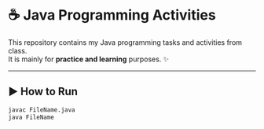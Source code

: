 # ☕ Java Programming Activities  

This repository contains my Java programming tasks and activities from class.  
It is mainly for **practice and learning** purposes. ✨  

---

## ▶️ How to Run
```bash
javac FileName.java
java FileName
